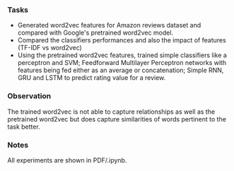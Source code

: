 ### Tasks

- Generated word2vec features for Amazon reviews dataset and compared with Google's pretrained word2vec model. 
- Compared the classifiers performances and also the impact of features (TF-IDF vs word2vec)
- Using the pretrained word2vec features, trained simple classifiers like a perceptron and SVM; Feedforward Multilayer Perceptron networks with features being fed either as an average or concatenation; Simple RNN, GRU and LSTM to predict rating value for a review. 

### Observation

The trained word2vec is not able to capture relationships as well as the pretrained word2vec but does capture similarities of words pertinent to the task better. 

### Notes

All experiments are shown in PDF/.ipynb.


